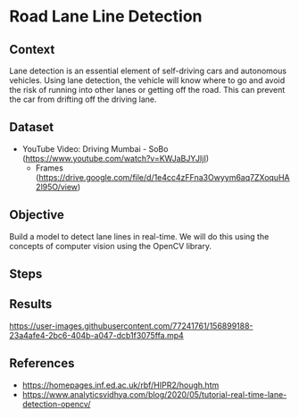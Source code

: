 # Road Lane Line Detection
## Context
Lane detection is an essential element of self-driving cars and autonomous vehicles. Using lane detection, the vehicle will know where to go and avoid the risk of running into other lanes or getting off the road. This can prevent the car from drifting off the driving lane. 
## Dataset
* YouTube Video: Driving Mumbai - SoBo (https://www.youtube.com/watch?v=KWJaBJYJIjI)
    * Frames (https://drive.google.com/file/d/1e4cc4zFFna3Owyym6aq7ZXoquHA2l95O/view)
## Objective
Build a model to detect lane lines in real-time. We will do this using the concepts of computer vision using the OpenCV library.
## Steps


## Results

https://user-images.githubusercontent.com/77241761/156899188-23a4afe4-2bc6-404b-a047-dcb1f3075ffa.mp4


## References
* https://homepages.inf.ed.ac.uk/rbf/HIPR2/hough.htm
* https://www.analyticsvidhya.com/blog/2020/05/tutorial-real-time-lane-detection-opencv/
